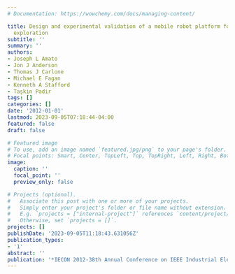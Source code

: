 ```yaml
---
# Documentation: https://wowchemy.com/docs/managing-content/

title: Design and experimental validation of a mobile robot platform for analog planetary
  exploration
subtitle: ''
summary: ''
authors:
- Joseph L Amato
- Jon J Anderson
- Thomas J Carlone
- Michael E Fagan
- Kenneth A Stafford
- Taşkin Padir
tags: []
categories: []
date: '2012-01-01'
lastmod: 2023-09-05T07:18:44-04:00
featured: false
draft: false

# Featured image
# To use, add an image named `featured.jpg/png` to your page's folder.
# Focal points: Smart, Center, TopLeft, Top, TopRight, Left, Right, BottomLeft, Bottom, BottomRight.
image:
  caption: ''
  focal_point: ''
  preview_only: false

# Projects (optional).
#   Associate this post with one or more of your projects.
#   Simply enter your project's folder or file name without extension.
#   E.g. `projects = ["internal-project"]` references `content/project/deep-learning/index.md`.
#   Otherwise, set `projects = []`.
projects: []
publishDate: '2023-09-05T11:18:43.631056Z'
publication_types:
- '1'
abstract: ''
publication: '*IECON 2012-38th Annual Conference on IEEE Industrial Electronics Society*'
---
```

